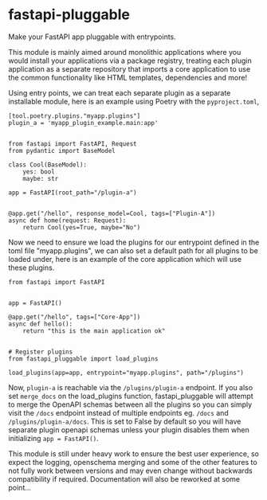 # fastapi-pluggable

Make your FastAPI app pluggable with entrypoints.

This module is mainly aimed around monolithic applications where you would install your applications via a package registry, treating each plugin application as a separate repository that imports a core application to use the common functionality like HTML templates, dependencies and more!

Using entry points, we can treat each separate plugin as a separate installable module, here is an example using Poetry with the `pyproject.toml`, 

```
[tool.poetry.plugins."myapp.plugins"]
plugin_a = 'myapp_plugin_example.main:app'
```

```Contents of the myapp_plugin_example/main/app.py

from fastapi import FastAPI, Request
from pydantic import BaseModel

class Cool(BaseModel):
    yes: bool
    maybe: str

app = FastAPI(root_path="/plugin-a")


@app.get("/hello", response_model=Cool, tags=["Plugin-A"])
async def home(request: Request):
    return Cool(yes=True, maybe="No")
```

Now we need to ensure we load the plugins for our entrypoint defined in the toml file "myapp.plugins", we can also set a default path for all plugins to be loaded under, here is an example of the core application which will use these plugins.

```
from fastapi import FastAPI


app = FastAPI()

@app.get("/hello", tags=["Core-App"])
async def hello():
    return "this is the main application ok"


# Register plugins
from fastapi_pluggable import load_plugins

load_plugins(app=app, entrypoint="myapp.plugins", path="/plugins")
```

Now, `plugin-a` is reachable via the `/plugins/plugin-a` endpoint. If you also set `merge_docs` on the load_plugins function, fastapi_pluggable will attempt to merge the OpenAPI schemas between all the plugins so you can simply visit the `/docs` endpoint instead of multiple endpoints eg. `/docs` and `/plugins/plugin-a/docs`. This is set to False by default so you will have separate plugin openapi schemas unless your plugin disables them when initializing `app = FastAPI()`.

This module is still under heavy work to ensure the best user experience, so expect the logging, openschema merging and some of the other features to not fully work between versions and may even change without backwards compatibility if required. Documentation will also be reworked at some point...